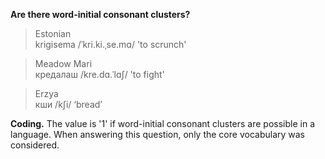 **Are there word-initial consonant clusters?**

>Estonian<br/>
>krigisema /ˈkri.ki.ˌse.mɑ/ 'to scrunch'

>Meadow Mari<br/>
>кредалаш /kre.dɑ.ˈlɑʃ/ 'to fight'

>Erzya<br/>
>кши /kʃi/ ‘bread’

**Coding.** The value is '1' if word-initial consonant clusters are possible in a language. When answering this question, only the core vocabulary was considered.
